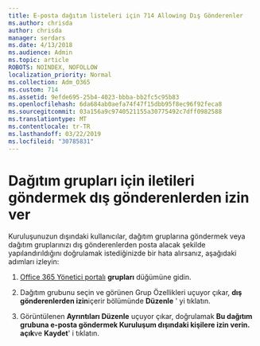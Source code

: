 ```yaml
---
title: E-posta dağıtım listeleri için 714 Allowing Dış Gönderenler
ms.author: chrisda
author: chrisda
manager: serdars
ms.date: 4/13/2018
ms.audience: Admin
ms.topic: article
ROBOTS: NOINDEX, NOFOLLOW
localization_priority: Normal
ms.collection: Adm_O365
ms.custom: 714
ms.assetid: 9efde695-25b4-4023-bbba-bb2fc5c95b83
ms.openlocfilehash: 6da684ab0aefa74f47f15dbb95f8ec96f92feca8
ms.sourcegitcommit: 03a156a9c9740521155a30775492c7dff0982588
ms.translationtype: MT
ms.contentlocale: tr-TR
ms.lasthandoff: 03/22/2019
ms.locfileid: "30785831"
---
```

# <a name="allow-external-senders-to-send-messages-to-distribution-groups"></a>Dağıtım grupları için iletileri göndermek dış gönderenlerden izin ver

Kuruluşunuzun dışındaki kullanıcılar, dağıtım gruplarına göndermek veya dağıtım gruplarınızı dış gönderenlerden posta alacak şekilde yapılandırıldığını doğrulamak istediğinizde bir hata alırsanız, aşağıdaki adımları izleyin:
  
1. [Office 365 Yönetici portalı](https://portal.office.com/adminportal/home#/groups) **grupları** düğümüne gidin.
    
2. Dağıtım grubunu seçin ve görünen Grup Özellikleri uçuyor çıkar, **dış gönderenlerden izin**içerir bölümünde **Düzenle** ' yi tıklatın.
    
3. Görüntülenen **Ayrıntıları Düzenle** uçuyor çıkar, doğrulamak **Bu dağıtım grubuna e-posta göndermek Kuruluşum dışındaki kişilere izin verin.** **açık**ve **Kaydet**' i tıklatın.
    

